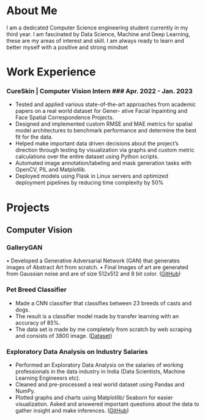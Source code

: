 # **About Me**

I am a dedicated Computer Science engineering student currently in my third year. I am fascinated by Data Science, Machine and Deep Learning, these are my areas of interest and skill. I am always ready to learn and better myself with a positive and strong mindset

# **Work Experience**

### CureSkin | Computer Vision Intern  ### Apr. 2022 - Jan. 2023

* Tested and applied various state-of-the-art approaches from academic papers on a real world dataset for Gener-
ative Facial Inpainting and Face Spatial Correspondence Projects.
* Designed and implemented custom RMSE and MAE metrics for spatial model architectures to benchmark
performance and determine the best fit for the data.
* Helped make important data driven decisions about the project’s direction through testing by visualization via
graphs and custom metric calculations over the entire dataset using Python scripts.
* Automated image annotation/labeling and mask generation tasks with OpenCV, PIL and Matplotlib.
* Deployed models using Flask in Linux servers and optimized deployment pipelines by reducing time complexity
by 50%


# **Projects**

## **Computer Vision** 

### GalleryGAN

• Developed a Generative Adversarial Network (GAN) that generates images of Abstract Art from scratch.
• Final Images of art are generated from Gaussian noise and are of size 512x512 and 8 bit color. ([GitHub](https://github.com/aseemdandgaval/GalleryGAN))

### Pet Breed Classifier

*   Made a CNN classifier that classifies between 23 breeds of casts and dogs.
*   The result is a classifier model made by transfer learning with an accuracy of 85%.
*   The data set is made by me completely from scratch by web scraping and consists
of 3800 image. ([Dataset](https://www.kaggle.com/aseemdandgaval/23-pet-breeds-image-classification))

### Exploratory Data Analysis on Industry Salaries

* Performed an Exploratory Data Analysis on the salaries of working professionals in
the data industry in India (Data Scientists, Machine Learning Engineesrs etc).
*  Cleaned and pre-processed a real world dataset using Pandas and NumPy.
*  Plotted graphs and charts using Matplotlib/ Seaborn for easier visualization.
Asked and answered important questions about the data to gather insight and
make inferences. ([GitHub](https://github.com/aseemdandgaval/EDA-Salaries))